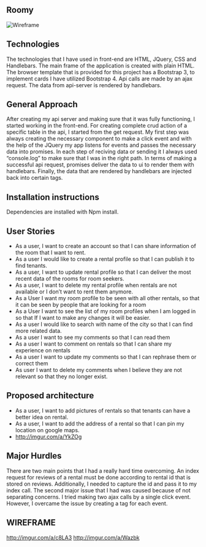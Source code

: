 
## Roomy ##
![Wireframe](http://imgur.com/a/Gw5cn)

## Technologies ##
The technologies that I have used in front-end are HTML, JQuery, CSS and Handlebars. The main frame of the application is created with plain HTML. The browser template that is provided for this project has a Bootstrap 3, to implement cards I have utilized Bootstrap 4. Api calls are made by an ajax request. The data from api-server is rendered by handlebars.

## General Approach ##
After creating my api server and making sure that it was fully functioning, I started working in the front-end. For creating complete crud action of a specific table in the api, I started from the get request. My first step was always creating the necessary component to make a click event and with the help of the JQuery my app listens for events and passes the necessary data into promises. In each step of reciving data or sending it I always used “console.log” to make sure that I was in the right path. In terms of making a successful api request, promises deliver the data to ui to render them with handlebars. Finally, the data that are rendered by handlebars are injected back into certain tags.

## Installation instructions ##
Dependencies are installed with Npm install.

## User Stories ##
* As a user, I want to create an account so that I can share information of the room that I want to rent.
* As a user I would like to create a rental profile so that I can publish it to find tenants.
* As a user, I want to update rental profile so that I can deliver the most recent data of the rooms for room seekers.
* As a user, I want to delete my rental profile when rentals are not available or I don’t want to rent them anymore.
* As a User I want my room profile to be seen with all other rentals, so that it can be seen by people that are looking for a room
* As a User I want to see the list of my room profiles when I am logged in so that If I want to make any changes it will be easier.
* As a user I would like to search with name of the city so that I can find more related data.
* As a user I  want to see my comments so that I can read them
* As a user I want to comment on rentals so  that I can share my experience on rentals
* As a user I want to update my comments so that I can rephrase them or correct them
* As user I want to delete my comments when I believe they are not relevant  so that they no longer exist.

## Proposed architecture ##
* As a user, I want to add pictures of rentals so that tenants can have a better idea on rental.
* As a user, I want to add the address of a rental so that I can pin my location on google maps.
* http://imgur.com/a/YkZOg

## Major Hurdles ##
There are two main points that I had a really hard time overcoming. An index request for reviews of a rental must be done according to rental id that is stored on reviews. Additionally, I needed to capture the id and pass it to my index call.
The second major issue that I had was caused because of not separating concerns. I tried making two ajax calls by a single click event. However, I overcame the issue by creating a tag for each event.

## WIREFRAME ##
http://imgur.com/a/c8LA3
http://imgur.com/a/Wazbk

